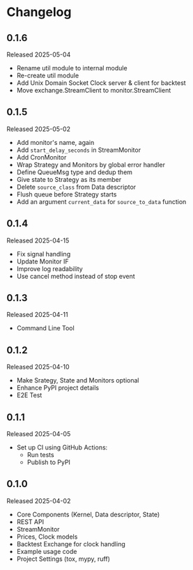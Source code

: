 # Changelog

## 0.1.6

Released 2025-05-04

- Rename util module to internal module
- Re-create util module
- Add Unix Domain Socket Clock server & client for backtest
- Move exchange.StreamClient to monitor.StreamClient

## 0.1.5

Released 2025-05-02

- Add monitor's name, again
- Add `start_delay_seconds` in StreamMonitor
- Add CronMonitor
- Wrap Strategy and Monitors by global error handler
- Define QueueMsg type and dedup them
- Give state to Strategy as its member
- Delete `source_class` from Data descriptor
- Flush queue before Strategy starts
- Add an argument `current_data` for `source_to_data` function

## 0.1.4

Released 2025-04-15

- Fix signal handling
- Update Monitor IF
- Improve log readability
- Use cancel method instead of stop event

## 0.1.3

Released 2025-04-11

- Command Line Tool

## 0.1.2

Released 2025-04-10

- Make Srategy, State and Monitors optional
- Enhance PyPI project details
- E2E Test

## 0.1.1

Released 2025-04-05

- Set up CI using GitHub Actions:
  - Run tests
  - Publish to PyPI

## 0.1.0

Released 2025-04-02

- Core Components (Kernel, Data descriptor, State)
- REST API
- StreamMonitor
- Prices, Clock models
- Backtest Exchange for clock handling
- Example usage code
- Project Settings (tox, mypy, ruff)
